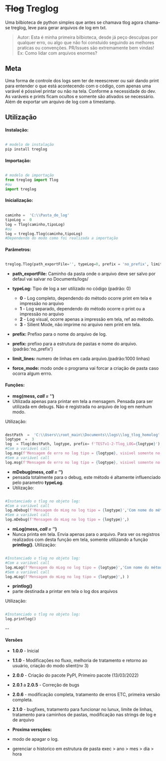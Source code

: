 
# ~~Tlog~~ Treglog 

Uma bilbioteca de python simples que antes se chamava tlog agora chama-se treglog, leve para gerar arquivos de log em txt. 

> Autor: Esta é minha primeira bilbioteca, desde já peço desculpas por qualquer erro, ou algo que não foi constuido seguindo as melhores praticas ou convenções. PR/Issues são extremamente bem vindas! Ex: Como lidar com arquivos enormes?

## Meta

Uma forma de controle dos logs sem ter de reeescrever ou sair dando print para entender o que está acontecendo com o código, com apenas uma varável é póssível printar ou não na tela. Conforme a necessidade do dev. As varáveis e prints ficam ocultos e somente são ativados se necessário. Além de exportar um arquivo de log com a timestamp.
  

## Utilização

#### **Instalação:**

~~~python

# modelo de instalação
pip install treglog

~~~

#### **Importação:**
~~~python

# modelo de importação
from treglog import Tlog
#ou
import treglog 

~~~
#### **Inicialização:**
~~~python

caminho =  'C:\\Pasta_de_log'
tipoLog =  0
log = Tlog(caminho,tipoLog)
#ou
log = treglog.Tlog(caminho,tipoLog)
#Dependendo do modo como foi realizada a importação

~~~

  

#### **Parâmetros:**

~~~python

treglog.Tlog(path_exportFile='', typeLog=0, prefix = 'no_prefix', limit_lines = 1000, force_mode=False)

~~~

*  **path_exportFile:** Caminho da pasta onde o arquivo deve ser salvo por defaul vai salvar no  Documents/logs/

*  **typeLog:** Tipo de log a ser utilizado no código (padrão: 0)
    *  **0** - Log completo, dependendo do método ocorre print em tela e impressão no arquivo
    *  **1** - Log separado, dependendo do método ocorre o print ou a impressão no arquivo
    *  **2** - Log visual, ocorre apenas a impressão em tela, ref ao método.
    *  **3** - Silient Mode, não imprime no arquivo nem print em tela.
* **prefix:** Prefixo para o nome do arquivo de log.

* **prefix:** prefixo para a estrutura de pastas e nome do arquivo.(padrão:'no_prefix')

* **limit_lines:** numero de linhas em cada arquivo.(padrão:1000 linhas)

* **force_mode:** modo onde o programa vai forcar a criação de pasta caso ocorra algum errro.

#### **Funções:**

*  **msg(mess, *call = ''*)**
* Utilizada apenas para printar em tela a mensagem. Pensada para ser utilizada em debugs. Não é registrada no arquivo de log em nenhum modo.

Utilização:
~~~python

destPath  =  'C:\\Users\\root_main\\Documents\\logs\\log_tlog_homolog'
logtype  =  3
log  = Tlog(destPath, logtype, prefix= f'TESTv1-2-Tlog_LOG={logtype}')
#Com a variável call
log.msg(f'Mensagem de erro no log tipo = {logtype}, visivel somente no tipo 2','Com o Nome do método especificado')
#Sem a variável call
log.msg(f'Mensagem de erro no log tipo = {logtype}, visivel somente no tipo 2')

~~~

  

* **mDebug(mess, *call  =  ''*)**
* pensada totalmente para o debug, este método é altamente influenciado pelo parametro **typeLog**.
* Utilização:
~~~python

#Instanciado o tlog no objeto log:
#Com a variável call
log.mDebug(f'Mensagem do mLog no log tipo = {logtype}','Com nome do método')
#Sem a variável call
log.mDebug(f'Mensagem do mLog no log tipo = {logtype}',) 

~~~

  

* **mLog(mess, *call  =  ''*)**
* Nunca printa em tela. Envia apenas para o arquivo. Para ver os registros realizados com desta função em tela, somente utilizando a função **printlog()**.
Utilização:
~~~python

#Instanciado o tlog no objeto log:
#Com a variável call
log.mLog(f'Mensagem do mLog no log tipo = {logtype}','Com nome do método')
#Sem a variável call
log.mLog(f'Mensagem do mLog no log tipo = {logtype}',) )

~~~

  

*  **printlog()**
*  parte destinada a printar em tela o log dos arquivos

Utilização:

~~~python

#Instanciado o tlog no objeto log:
log.printlog()

~~~

  

--

#### **Versões**

*  **1.0.0** - Inicial
*  **1.1.0** - Modificações no fluxo, melhoria de tratamento e retorno ao usuário, criação do modo slient(nv 3)
*  **2.0.0** - Criação do pacote PyPI, Primeiro pacote (13/03/2022)
*  **2.0.1** a **2.0.5** - Correção de bugs
*  **2.0.6** - modificação completa, tratamento de erros ETC, primeira versão completa.
*  **2.1.0** - bugfixes, tratamento para funcionar no lunux, limite de linhas, tratamento para caminhos de pastas, modificação nas strings de log e de arquivo

*  **Proxima versções:**

* modo de apagar o log.
* gerenciar o historico em estrutura de pasta exec > ano > mes > dia > hora
